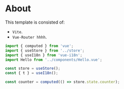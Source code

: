 # About

This template is consisted of:

- `Vite`.
- `Vue-Router hhhh`.

```ts
import { computed } from 'vue';
import { useStore } from '../store';
import { useI18n } from 'vue-i18n';
import Hello from '../components/Hello.vue';

const store = useStore();
const { t } = useI18n();

const counter = computed(() => store.state.counter);
```

